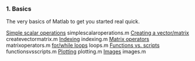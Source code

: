 ### 1. Basics
The very basics of Matlab to get you started real quick.

[Simple scalar operations](../blob/master/1.%20Basics/simplescalaroperations.m) simplescalaroperations.m
[Creating a vector/matrix](../blob/master/1.%20Basics/createvectormatrix.m) createvectormatrix.m
[Indexing](../blob/master/1.%20Basics/indexing.m) indexing.m
[Matrix operators](../blob/master/1.%20Basics/matrixoperators.m) matrixoperators.m
[for/while loops](../blob/master/1.%20Basics/loops.m) loops.m
[Functions vs. scripts](../blob/master/1.%20Basics/functionsvsscripts.m) functionsvsscripts.m
[Plotting](../blob/master/1.%20Basics/plotting.m) plotting.m
[Images](../blob/master/1.%20Basics/images.m) images.m